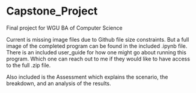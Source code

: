 # Capstone_Project
Final project for WGU BA of Computer Science

Current is missing image files due to Github file size constraints. But a full image of the completed program can be found in the included .ipynb file. 
There is an included user_guide for how one might go about running this program. Which one can reach out to me if they would like to have access to the full .zip file.

Also included is the Assessment which explains the scenario, the breakdown, and an analysis of the results.
